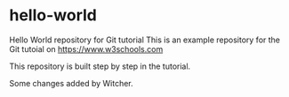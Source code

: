 # hello-world
Hello World repository for Git tutorial
This is an example repository for the Git tutoial on https://www.w3schools.com

This repository is built step by step in the tutorial.

Some changes added by Witcher.



